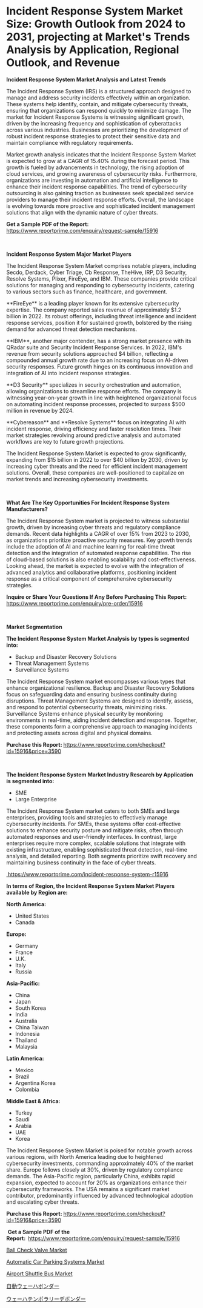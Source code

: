 <p><h1>Incident Response System Market Size: Growth Outlook from 2024 to 2031, projecting at Market's Trends Analysis by Application, Regional Outlook, and Revenue</h1></p><p><strong>Incident Response System Market Analysis and Latest Trends</strong></p>
<p><p>The Incident Response System (IRS) is a structured approach designed to manage and address security incidents effectively within an organization. These systems help identify, contain, and mitigate cybersecurity threats, ensuring that organizations can respond quickly to minimize damage. The market for Incident Response Systems is witnessing significant growth, driven by the increasing frequency and sophistication of cyberattacks across various industries. Businesses are prioritizing the development of robust incident response strategies to protect their sensitive data and maintain compliance with regulatory requirements.</p><p>Market growth analysis indicates that the Incident Response System Market is expected to grow at a CAGR of 15.40% during the forecast period. This growth is fueled by advancements in technology, the rising adoption of cloud services, and growing awareness of cybersecurity risks. Furthermore, organizations are investing in automation and artificial intelligence to enhance their incident response capabilities. The trend of cybersecurity outsourcing is also gaining traction as businesses seek specialized service providers to manage their incident response efforts. Overall, the landscape is evolving towards more proactive and sophisticated incident management solutions that align with the dynamic nature of cyber threats.</p></p>
<p><strong>Get a Sample PDF of the Report:&nbsp;</strong> <a href="https://www.reportprime.com/enquiry/request-sample/15916">https://www.reportprime.com/enquiry/request-sample/15916</a></p>
<p>&nbsp;</p>
<p><strong>Incident Response System Major Market Players</strong></p>
<p><p>The Incident Response System Market comprises notable players, including Secdo, Derdack, Cyber Triage, Cb Response, TheHive, IRP, D3 Security, Resolve Systems, Plixer, FireEye, and IBM. These companies provide critical solutions for managing and responding to cybersecurity incidents, catering to various sectors such as finance, healthcare, and government.</p><p>**FireEye** is a leading player known for its extensive cybersecurity expertise. The company reported sales revenue of approximately $1.2 billion in 2022. Its robust offerings, including threat intelligence and incident response services, position it for sustained growth, bolstered by the rising demand for advanced threat detection mechanisms.</p><p>**IBM**, another major contender, has a strong market presence with its QRadar suite and Security Incident Response Services. In 2022, IBM's revenue from security solutions approached $4 billion, reflecting a compounded annual growth rate due to an increasing focus on AI-driven security responses. Future growth hinges on its continuous innovation and integration of AI into incident response strategies.</p><p>**D3 Security** specializes in security orchestration and automation, allowing organizations to streamline response efforts. The company is witnessing year-on-year growth in line with heightened organizational focus on automating incident response processes, projected to surpass $500 million in revenue by 2024.</p><p>**Cybereason** and **Resolve Systems** focus on integrating AI with incident response, driving efficiency and faster resolution times. Their market strategies revolving around predictive analysis and automated workflows are key to future growth projections.</p><p>The Incident Response System Market is expected to grow significantly, expanding from $15 billion in 2022 to over $40 billion by 2030, driven by increasing cyber threats and the need for efficient incident management solutions. Overall, these companies are well-positioned to capitalize on market trends and increasing cybersecurity investments.</p></p>
<p>&nbsp;</p>
<p><strong>What Are The Key Opportunities For Incident Response System Manufacturers?</strong></p>
<p><p>The Incident Response System market is projected to witness substantial growth, driven by increasing cyber threats and regulatory compliance demands. Recent data highlights a CAGR of over 15% from 2023 to 2030, as organizations prioritize proactive security measures. Key growth trends include the adoption of AI and machine learning for real-time threat detection and the integration of automated response capabilities. The rise of cloud-based solutions is also enabling scalability and cost-effectiveness. Looking ahead, the market is expected to evolve with the integration of advanced analytics and collaborative platforms, positioning incident response as a critical component of comprehensive cybersecurity strategies.</p></p>
<p><strong>Inquire or Share Your Questions If Any Before Purchasing This Report:</strong> <a href="https://www.reportprime.com/enquiry/pre-order/15916">https://www.reportprime.com/enquiry/pre-order/15916</a></p>
<p>&nbsp;</p>
<p><strong>Market Segmentation</strong></p>
<p><strong>The Incident Response System Market Analysis by types is segmented into:</strong></p>
<p><ul><li>Backup and Disaster Recovery Solutions</li><li>Threat Management Systems</li><li>Surveillance Systems</li></ul></p>
<p><p>The Incident Response System market encompasses various types that enhance organizational resilience. Backup and Disaster Recovery Solutions focus on safeguarding data and ensuring business continuity during disruptions. Threat Management Systems are designed to identify, assess, and respond to potential cybersecurity threats, minimizing risks. Surveillance Systems enhance physical security by monitoring environments in real-time, aiding incident detection and response. Together, these components form a comprehensive approach to managing incidents and protecting assets across digital and physical domains.</p></p>
<p><strong>Purchase this Report:&nbsp;</strong><a href="https://www.reportprime.com/checkout?id=15916&price=3590">https://www.reportprime.com/checkout?id=15916&price=3590</a></p>
<p>&nbsp;</p>
<p><strong>The Incident Response System Market Industry Research by Application is segmented into:</strong></p>
<p><ul><li>SME</li><li>Large Enterprise</li></ul></p>
<p><p>The Incident Response System market caters to both SMEs and large enterprises, providing tools and strategies to effectively manage cybersecurity incidents. For SMEs, these systems offer cost-effective solutions to enhance security posture and mitigate risks, often through automated responses and user-friendly interfaces. In contrast, large enterprises require more complex, scalable solutions that integrate with existing infrastructure, enabling sophisticated threat detection, real-time analysis, and detailed reporting. Both segments prioritize swift recovery and maintaining business continuity in the face of cyber threats.</p></p>
<p><a href="https://www.reportprime.com/incident-response-system-r15916">&nbsp;https://www.reportprime.com/incident-response-system-r15916</a></p>
<p><strong>In terms of Region, the Incident Response System Market Players available by Region are:</strong></p>
<p>
    <p> <strong> North America: </strong>
        <ul>
            <li>United States</li>
            <li>Canada</li>
        </ul>
        </p> 
    <p> <strong> Europe: </strong>
        <ul>
            <li>Germany</li>
            <li>France</li>
            <li>U.K.</li>
            <li>Italy</li>
            <li>Russia</li>
        </ul>
        </p> 
    <p> <strong> Asia-Pacific: </strong>
        <ul>
            <li>China</li>
            <li>Japan</li>
            <li>South Korea</li>
            <li>India</li>
            <li>Australia</li>
            <li>China Taiwan</li>
            <li>Indonesia</li>
            <li>Thailand</li>
            <li>Malaysia</li>
        </ul>
        </p> 
    <p> <strong> Latin America: </strong>
        <ul>
            <li>Mexico</li>
            <li>Brazil</li>
            <li>Argentina Korea</li>
            <li>Colombia</li>
        </ul>
        </p> 
    <p> <strong> Middle East & Africa: </strong>
        <ul>
            <li>Turkey</li>
            <li>Saudi</li>
            <li>Arabia</li>
            <li>UAE</li>
            <li>Korea</li>
        </ul>
    </p>
    </p>
<p><p>The Incident Response System Market is poised for notable growth across various regions, with North America leading due to heightened cybersecurity investments, commanding approximately 40% of the market share. Europe follows closely at 30%, driven by regulatory compliance demands. The Asia-Pacific region, particularly China, exhibits rapid expansion, expected to account for 20% as organizations enhance their cybersecurity frameworks. The USA remains a significant market contributor, predominantly influenced by advanced technological adoption and escalating cyber threats.</p></p>
<p><strong>Purchase this Report: </strong><a href="https://www.reportprime.com/checkout?id=15916&price=3590">https://www.reportprime.com/checkout?id=15916&price=3590</a></p>
<p>&nbsp;<strong>Get a Sample PDF of the Report:&nbsp;&nbsp;</strong><a href="https://www.reportprime.com/enquiry/request-sample/15916">https://www.reportprime.com/enquiry/request-sample/15916</a></p>
<p><strong></strong></p>
<p><p><a href="https://www.linkedin.com/pulse/how-regional-global-trends-shaping-ball-check-valve-market-year-chsac?trackingId=LN4ocM7%2BRwyCJp9spYn4dQ%3D%3D">Ball Check Valve Market</a></p><p><a href="https://issuu.com/reportprime-2/docs/automatic-car-parking-systems-marke_ccd048b49f745f">Automatic Car Parking Systems Market</a></p><p><a href="https://issuu.com/reportprime-2/docs/airport-shuttle-bus-market-size-203_bad90902756c78">Airport Shuttle Bus Market</a></p><p><a href="https://medium.com/@kw8enloe/automatic-wafer-bonder-market-%E3%81%AF-%E3%82%B3%E3%82%B9%E3%83%88%E7%AE%A1%E7%90%86%E3%81%A8%E5%8A%B9%E7%8E%87%E5%90%91%E4%B8%8A%E3%82%92%E5%84%AA%E5%85%88%E3%81%97%E3%81%BE%E3%81%99-%E3%81%95%E3%82%89%E3%81%AB-%E5%A0%B1%E5%91%8A%E6%9B%B8%E3%81%AF%E5%B8%82%E5%A0%B4%E3%81%AE%E9%9C%80%E8%A6%81%E9%9D%A2%E3%81%A8%E4%BE%9B%E7%B5%A6%E9%9D%A2%E3%81%AE%E4%B8%A1%E6%96%B9%E3%82%92%E3%82%AB%E3%83%90%E3%83%BC%E3%81%97%E3%81%A6%E3%81%84%E3%81%BE%E3%81%99-automatic-wafer-dbc65a198ca2">自動ウェーハボンダー</a></p><p><a href="https://medium.com/@kw8enloe/wafer-temporary-debonder-market-%E3%81%AF-%E3%82%B3%E3%82%B9%E3%83%88%E7%AE%A1%E7%90%86%E3%81%A8%E5%8A%B9%E7%8E%87%E5%90%91%E4%B8%8A%E3%82%92%E5%84%AA%E5%85%88%E3%81%97%E3%81%BE%E3%81%99-%E3%81%95%E3%82%89%E3%81%AB-%E5%A0%B1%E5%91%8A%E6%9B%B8%E3%81%AF%E5%B8%82%E5%A0%B4%E3%81%AE%E9%9C%80%E8%A6%81%E9%9D%A2%E3%81%A8%E4%BE%9B%E7%B5%A6%E9%9D%A2%E3%81%AE%E4%B8%A1%E6%96%B9%E3%82%92%E3%82%AB%E3%83%90%E3%83%BC%E3%81%97%E3%81%A6%E3%81%84%E3%81%BE%E3%81%99-wafer-45c98e30b15e">ウェーハテンポラリーデボンダー</a></p></p>
